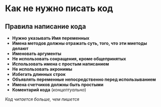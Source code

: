 # Как не нужно писать код

## Правила написание кода
* **Нужно указывать Имя переменных**
* **Имена методов должны отражать суть, того, что эти миетоды делают**
* **Именовать аргументы**
* **Не использовать сокращения, кроме общепринятых**
* **Использовать имена с простым написанием**
* **Не использовать акронимы**
* **Избегать длинных строк**
* **Объявлять переменные непосредственно перед использыванием**
* **Имена счетчиков должны быть простыми**
* **Коментарий кода** (*концептуально*)


*Код читается больше, чем пишется*